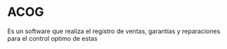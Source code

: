# ACOG
Es un software que realiza  el registro de ventas, garantías y reparaciones para el control  optimo de estas 
